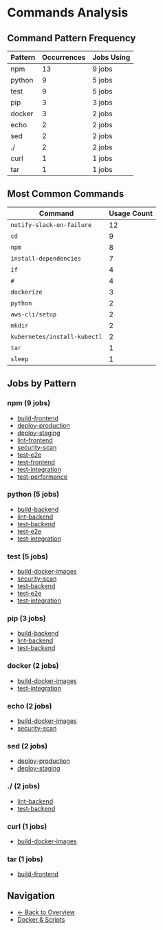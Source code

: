 # Commands Analysis

## Command Pattern Frequency

| Pattern | Occurrences | Jobs Using |
|---------|-------------|------------|
| npm | 13 | 9 jobs |
| python | 9 | 5 jobs |
| test | 9 | 5 jobs |
| pip | 3 | 3 jobs |
| docker | 3 | 2 jobs |
| echo | 2 | 2 jobs |
| sed | 2 | 2 jobs |
| ./ | 2 | 2 jobs |
| curl | 1 | 1 jobs |
| tar | 1 | 1 jobs |

## Most Common Commands

| Command | Usage Count |
|---------|-------------|
| `notify-slack-on-failure` | 12 |
| `cd` | 9 |
| `npm` | 8 |
| `install-dependencies` | 7 |
| `if` | 4 |
| `#` | 4 |
| `dockerize` | 3 |
| `python` | 2 |
| `aws-cli/setup` | 2 |
| `mkdir` | 2 |
| `kubernetes/install-kubectl` | 2 |
| `tar` | 1 |
| `sleep` | 1 |

## Jobs by Pattern

### npm (9 jobs)

- [build-frontend](../jobs/build-frontend.md)
- [deploy-production](../jobs/deploy-production.md)
- [deploy-staging](../jobs/deploy-staging.md)
- [lint-frontend](../jobs/lint-frontend.md)
- [security-scan](../jobs/security-scan.md)
- [test-e2e](../jobs/test-e2e.md)
- [test-frontend](../jobs/test-frontend.md)
- [test-integration](../jobs/test-integration.md)
- [test-performance](../jobs/test-performance.md)

### python (5 jobs)

- [build-backend](../jobs/build-backend.md)
- [lint-backend](../jobs/lint-backend.md)
- [test-backend](../jobs/test-backend.md)
- [test-e2e](../jobs/test-e2e.md)
- [test-integration](../jobs/test-integration.md)

### test (5 jobs)

- [build-docker-images](../jobs/build-docker-images.md)
- [security-scan](../jobs/security-scan.md)
- [test-backend](../jobs/test-backend.md)
- [test-e2e](../jobs/test-e2e.md)
- [test-integration](../jobs/test-integration.md)

### pip (3 jobs)

- [build-backend](../jobs/build-backend.md)
- [lint-backend](../jobs/lint-backend.md)
- [test-backend](../jobs/test-backend.md)

### docker (2 jobs)

- [build-docker-images](../jobs/build-docker-images.md)
- [test-integration](../jobs/test-integration.md)

### echo (2 jobs)

- [build-docker-images](../jobs/build-docker-images.md)
- [security-scan](../jobs/security-scan.md)

### sed (2 jobs)

- [deploy-production](../jobs/deploy-production.md)
- [deploy-staging](../jobs/deploy-staging.md)

### ./ (2 jobs)

- [lint-backend](../jobs/lint-backend.md)
- [test-backend](../jobs/test-backend.md)

### curl (1 jobs)

- [build-docker-images](../jobs/build-docker-images.md)

### tar (1 jobs)

- [build-frontend](../jobs/build-frontend.md)

## Navigation

- [← Back to Overview](../README.md)
- [Docker & Scripts](docker-and-scripts.md)
